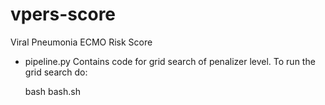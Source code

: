 # vpers-score
Viral Pneumonia ECMO Risk Score 
- pipeline.py Contains code for grid search of penalizer level. To run the grid search do:
    
    bash bash.sh
    
